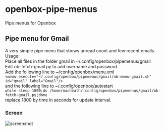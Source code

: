 # openbox-pipe-menus
Pipe menus for Openbox

## Pipe menu for Gmail  
A very simple pipe menu that shows unread count and few recent emails.  
Usage:  
Place all files in the folder gmail in ~/.config/openbox/pipemenus/gmail  
Edit ob-fetch-gmail.py to add username and password.  
Add the following line to ~/config/openbox/menu.xml  
```<menu execute="~/.config/openbox/pipemenus/gmail/ob-menu-gmail.sh" id="gmail" label="Gmail"/>```  
and the following line to ~/.config/openbox/autostart  
```while sleep 1800;do /home/macheath/.config/openbox/pipemenus/gmail/ob-fetch-gmail.py;done```  
replace 1800 by time in seconds for update interval.  
### Screen  
![screenshot](https://raw.githubusercontent.com/27himanshu/openbox-pipe-menus/master/gmail/screens/screenshot.png)
